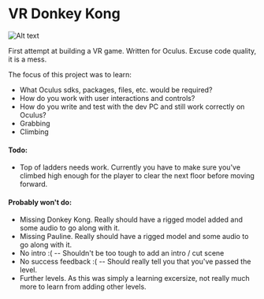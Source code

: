 # VR Donkey Kong

![Alt text](ExampleScreenshot.png?raw=true "VR Donkey Kong")

First attempt at building a VR game.  Written for Oculus.  Excuse code quality, it is a mess.

The focus of this project was to learn:
  - What Oculus sdks, packages, files, etc. would be required?
  - How do you work with user interactions and controls?
  - How do you write and test with the dev PC and still work correctly on Oculus?
  - Grabbing
  - Climbing
 

#### Todo:
  - Top of ladders needs work.  Currently you have to make sure you've climbed high enough for the player to clear the next floor before moving forward.


#### Probably won't do:

  - Missing Donkey Kong.  Really should have a rigged model added and some audio to go along with it.
  - Missing Pauline.  Really should have a rigged model and some audio to go along with it.
  - No intro :( -- Shouldn't be too tough to add an intro / cut scene
  - No success feedback :( -- Should really tell you that you've passed the level.
  - Further levels.  As this was simply a learning excersize, not really much more to learn from adding other levels.

